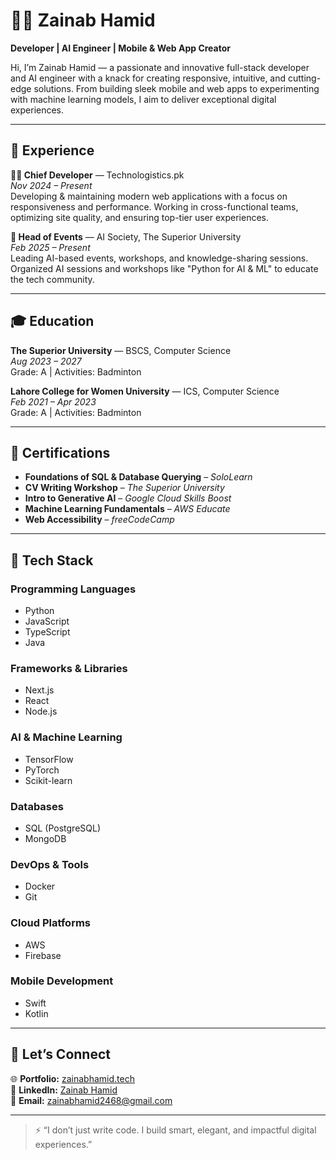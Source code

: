 # 👩‍💻 Zainab Hamid

**Developer | AI Engineer | Mobile & Web App Creator**

Hi, I’m Zainab Hamid — a passionate and innovative full-stack developer and AI engineer with a knack for creating responsive, intuitive, and cutting-edge solutions. From building sleek mobile and web apps to experimenting with machine learning models, I aim to deliver exceptional digital experiences.

---

## 🧠 Experience

**👩‍💻 Chief Developer** — Technologistics.pk  
*Nov 2024 – Present*  
Developing & maintaining modern web applications with a focus on responsiveness and performance. Working in cross-functional teams, optimizing site quality, and ensuring top-tier user experiences.

**🎤 Head of Events** — AI Society, The Superior University  
*Feb 2025 – Present*  
Leading AI-based events, workshops, and knowledge-sharing sessions. Organized AI sessions and workshops like "Python for AI & ML" to educate the tech community.

---

## 🎓 Education

**The Superior University** — BSCS, Computer Science  
*Aug 2023 – 2027*  
Grade: A | Activities: Badminton

**Lahore College for Women University** — ICS, Computer Science  
*Feb 2021 – Apr 2023*  
Grade: A | Activities: Badminton

---

## 📜 Certifications

- **Foundations of SQL & Database Querying** – *SoloLearn*  
- **CV Writing Workshop** – *The Superior University*
- **Intro to Generative AI** – *Google Cloud Skills Boost*  
- **Machine Learning Fundamentals** – *AWS Educate*  
- **Web Accessibility** – *freeCodeCamp*

---

## 🚀 Tech Stack

### Programming Languages
- Python
- JavaScript
- TypeScript
- Java

### Frameworks & Libraries
- Next.js
- React
- Node.js

### AI & Machine Learning
- TensorFlow
- PyTorch
- Scikit-learn

### Databases
- SQL (PostgreSQL)
- MongoDB

### DevOps & Tools
- Docker
- Git

### Cloud Platforms
- AWS
- Firebase

### Mobile Development
- Swift
- Kotlin

---

## 🔗 Let’s Connect

🌐 **Portfolio:** [zainabhamid.tech](https://zainabhamid.tech)  
💼 **LinkedIn:** [Zainab Hamid](https://www.linkedin.com/in/zainab-hamid-187a18321/)  
📧 **Email:** [zainabhamid2468@gmail.com](mailto:zainabhamid2468@gmail.com)

---

> ⚡️ “I don’t just write code. I build smart, elegant, and impactful digital experiences.”
